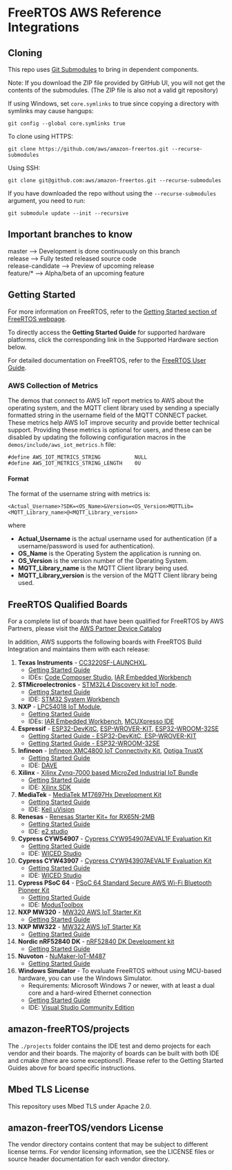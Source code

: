 # FreeRTOS AWS Reference Integrations

## Cloning
This repo uses [Git Submodules](https://git-scm.com/book/en/v2/Git-Tools-Submodules) to bring in dependent components.

Note: If you download the ZIP file provided by GitHub UI, you will not get the contents of the submodules. (The ZIP file is also not a valid git repository)

If using Windows, set `core.symlinks` to true since copying a directory with symlinks may cause hangups:
```
git config --global core.symlinks true
```

To clone using HTTPS:
```
git clone https://github.com/aws/amazon-freertos.git --recurse-submodules
```
Using SSH:
```
git clone git@github.com:aws/amazon-freertos.git --recurse-submodules
```

If you have downloaded the repo without using the `--recurse-submodules` argument, you need to run:
```
git submodule update --init --recursive
```

## Important branches to know
master            --> Development is done continuously on this branch  
release           --> Fully tested released source code  
release-candidate --> Preview of upcoming release  
feature/*         --> Alpha/beta of an upcoming feature  

## Getting Started

For more information on FreeRTOS, refer to the [Getting Started section of FreeRTOS webpage](https://aws.amazon.com/freertos).

To directly access the **Getting Started Guide** for supported hardware platforms, click the corresponding link in the Supported Hardware section below.

For detailed documentation on FreeRTOS, refer to the [FreeRTOS User Guide](https://aws.amazon.com/documentation/freertos).

### AWS Collection of Metrics

The demos that connect to AWS IoT report metrics to AWS about the operating system, and the MQTT client library used by sending a specially formatted string in the username field of the MQTT CONNECT packet. These metrics help AWS IoT improve security and provide better technical support. Providing these metrics is optional for users, and these can be disabled by updating the following configuration macros in the `demos/include/aws_iot_metrics.h` file:

```
#define AWS_IOT_METRICS_STRING           NULL
#define AWS_IOT_METRICS_STRING_LENGTH    0U
```

#### Format

The format of the username string with metrics is:

```
<Actual_Username>?SDK=<OS_Name>&Version=<OS_Version>MQTTLib=<MQTT_Library_name>@<MQTT_Library_version>
```

where

* **Actual_Username** is the actual username used for authentication (if a username/password is used for authentication).
* **OS_Name** is the Operating System the application is running on.
* **OS_Version** is the version number of the Operating System.
* **MQTT_Library_name** is the MQTT Client library being used.
* **MQTT_Library_version** is the version of the MQTT Client library being used.

## FreeRTOS Qualified Boards

For a complete list of boards that have been qualified for FreeRTOS by AWS Partners, please visit the [AWS Partner Device Catalog](https://devices.amazonaws.com/search?page=1&sv=freertos)

In addition, AWS supports the following boards with FreeRTOS Build Integration and maintains them with each release:

1. **Texas Instruments** - [CC3220SF-LAUNCHXL](https://devices.amazonaws.com/detail/a3G0L00000AANtaUAH/SimpleLink-Wi-Fi%C2%AE-CC3220SF-Wireless-Microcontroller-LaunchPad-Development-Kit).
    * [Getting Started Guide](https://docs.aws.amazon.com/freertos/latest/userguide/getting_started_ti.html)
    * IDEs: [Code Composer Studio](http://www.ti.com/tools-software/ccs.html), [IAR Embedded Workbench](https://www.iar.com/iar-embedded-workbench/partners/texas-instruments)
2. **STMicroelectronics** - [STM32L4 Discovery kit IoT node](https://devices.amazonaws.com/detail/a3G0L00000AANsWUAX/STM32L4-Discovery-Kit-IoT-Node).
    * [Getting Started Guide](https://docs.aws.amazon.com/freertos/latest/userguide/getting_started_st.html)
    * IDE: [STM32 System Workbench](http://openstm32.org/HomePage)
3. **NXP** - [LPC54018 IoT Module](https://devices.amazonaws.com/detail/a3G0L00000AANtAUAX/LPC54018-IoT-Solution), 
    * [Getting Started Guide](https://docs.aws.amazon.com/freertos/latest/userguide/getting_started_nxp.html)
    * IDEs: [IAR Embedded Workbench](https://www.iar.com/iar-embedded-workbench/partners/nxp), [MCUXpresso IDE](https://www.nxp.com/mcuxpresso/ide/download)
4. **Espressif** - [ESP32-DevKitC](https://devices.amazonaws.com/detail/a3G0L00000AANtjUAH/ESP32-WROOM-32-DevKitC), [ESP-WROVER-KIT](https://devices.amazonaws.com/detail/a3G0L00000AANtlUAH/ESP-WROVER-KIT), [ESP32-WROOM-32SE](https://devices.amazonaws.com/detail/a3G0L00000AANtjUAH/ESP32-WROOM-32-DevKitC) 
    * [Getting Started Guide - ESP32-DevKitC, ESP-WROVER-KIT](https://docs.aws.amazon.com/freertos/latest/userguide/getting_started_espressif.html)
    * [Getting Started Guide - ESP32-WROOM-32SE](https://docs.aws.amazon.com/freertos/latest/userguide/getting_started_esp32wroom-32se.html)
5. **Infineon** - [Infineon XMC4800 IoT Connectivity Kit](https://devices.amazonaws.com/detail/a3G0L00000AANsbUAH/XMC4800-IoT-FreeRTOS-Connectivity-Kit-WiFi), [Optiga TrustX](https://devices.amazonaws.com/detail/a3G0h000007712QEAQ/OPTIGA%E2%84%A2-Trust-X-Security-Solution)
    * [Getting Started Guide](https://docs.aws.amazon.com/freertos/latest/userguide/getting_started_infineon.html)
    * IDE: [DAVE](https://infineoncommunity.com/dave-download_ID645)
6. **Xilinx** - [Xilinx Zynq-7000 based MicroZed Industrial IoT Bundle](https://devices.amazonaws.com/detail/a3G0L00000AANtqUAH/MicroZed-IIoT-Bundle-with-FreeRTOS)
    * [Getting Started Guide](https://docs.aws.amazon.com/freertos/latest/userguide/getting_started_xilinx.html)
    * IDE: [Xilinx SDK](https://www.xilinx.com/products/design-tools/embedded-software/sdk.html)
7. **MediaTek** - [MediaTek MT7697Hx Development Kit](https://devices.amazonaws.com/detail/a3G0L00000AAOmPUAX/MT7697Hx-Development-Kit)
    * [Getting Started Guide](https://docs.aws.amazon.com/freertos/latest/userguide/getting_started_mediatek.html)
    * IDE: [Keil uVision](http://www2.keil.com/mdk5/install/)
8. **Renesas** - [Renesas Starter Kit+ for RX65N-2MB](https://devices.amazonaws.com/detail/a3G0L00000AAOkeUAH/Renesas-Starter-Kit+-for-RX65N-2MB)
    * [Getting Started Guide](https://docs.aws.amazon.com/freertos/latest/userguide/getting_started_renesas.html)
    * IDE: [e2 studio](https://www.renesas.com/us/en/products/software-tools/tools/ide/e2studio.html)
9. **Cypress CYW54907** - [Cypress CYW954907AEVAL1F Evaluation Kit](https://devices.amazonaws.com/detail/a3G0L00000AAPg5UAH/CYW954907AEVAL1F)
    * [Getting Started Guide](https://docs.aws.amazon.com/freertos/latest/userguide/getting_started_cypress_54.html)
    * IDE: [WICED Studio](https://community.cypress.com/community/wiced-wifi)
10. **Cypress CYW43907** - [Cypress CYW943907AEVAL1F Evaluation Kit](https://devices.amazonaws.com/detail/a3G0L00000AAPg0UAH/CYW943907AEVAL1F)
    * [Getting Started Guide](https://docs.aws.amazon.com/freertos/latest/userguide/getting_started_cypress_43.html)
    * IDE: [WICED Studio](https://community.cypress.com/community/wiced-wifi)
11. **Cypress PSoC 64** - [PSoC 64 Standard Secure AWS Wi-Fi Bluetooth Pioneer Kit](https://devices.amazonaws.com/detail/a3G0h0000088AgXEAU/PSoC%C2%AE-64-Standard-Secure-AWS-Wi-Fi-Bluetooth-Pioneer-Kit)
    * [Getting Started Guide](https://docs.aws.amazon.com/freertos/latest/userguide/getting_started_cypress_psoc64.html)
    * IDE: [ModusToolbox](https://www.cypress.com/products/modustoolbox-software-environment)
12. **NXP MW320** - [MW320 AWS IoT Starter Kit](https://devices.amazonaws.com/detail/a3G0h000000OaRnEAK/MW320-AWS-IoT-Starter-Kit)
    * [Getting Started Guide](https://docs.aws.amazon.com/freertos/latest/userguide/getting_started_mw32x.html)
13. **NXP MW322** - [MW322 AWS IoT Starter Kit](https://devices.amazonaws.com/detail/a3G0h000000OblKEAS/MW322-AWS-IoT-Starter-Kit)
    * [Getting Started Guide](https://docs.aws.amazon.com/freertos/latest/userguide/getting_started_mw32x.html)
14. **Nordic nRF52840 DK** - [nRF52840 DK Development kit](https://devices.amazonaws.com/detail/a3G0L00000AANtrUAH/nRF52840-Development-Kit)
    * [Getting Started Guide](https://docs.aws.amazon.com/freertos/latest/userguide/getting_started_nordic.html)  
15. **Nuvoton** - [NuMaker-IoT-M487](https://devices.amazonaws.com/detail/a3G0h000000Tg9cEAC/NuMaker-IoT-M487)
    * [Getting Started Guide](https://docs.aws.amazon.com/freertos/latest/userguide/getting-started-nuvoton-m487.html)
16. **Windows Simulator** - To evaluate FreeRTOS without using MCU-based hardware, you can use the Windows Simulator.
    * Requirements: Microsoft Windows 7 or newer, with at least a dual core and a hard-wired Ethernet connection
    * [Getting Started Guide](https://docs.aws.amazon.com/freertos/latest/userguide/getting_started_windows.html)
    * IDE: [Visual Studio Community Edition](https://www.visualstudio.com/downloads/)


## amazon-freeRTOS/projects
The ```./projects``` folder contains the IDE test and demo projects for each vendor and their boards. The majority of boards can be built with both IDE and cmake (there are some exceptions!). Please refer to the Getting Started Guides above for board specific instructions.

## Mbed TLS License
This repository uses Mbed TLS under Apache 2.0.

## amazon-freerTOS/vendors License
The vendor directory contains content that may be subject to different license terms. For vendor licensing information, see the LICENSE files or source header documentation for each vendor directory.
